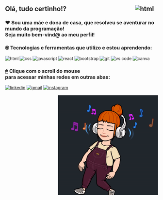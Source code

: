 
<h2>Olá, tudo certinho!? <img align="right" alt="html" width="75" src="https://media4.giphy.com/media/bx3Cvt88j7PtM4SOaS/giphy.gif?cid=ecf05e47nxqbcyktabcs1r8zpp5yzo40ql8ykg9lcfxgfshj&rid=giphy.gif&ct=s"/>


### ❤ Sou uma mãe e dona de casa, que resolveu se aventurar no mundo da programação! <br> Seja muito bem-vind@ ao meu perfil!

### 🤓 Tecnologias e ferramentas que utilizo e estou aprendendo:
<div style="display: inline_block"> 
<!-- <img src="https://img.icons8.com/dusk/64/undefined/html-5.png"/>
  <img src="https://img.icons8.com/dusk/64/undefined/css3.png"/>
  <img src="https://img.icons8.com/dusk/64/undefined/javascript-logo.png"/>
  <img src="https://img.icons8.com/dusk/64/undefined/react.png"/> -->
  
  <img alt="html" width="65" src="https://media4.giphy.com/media/XAxylRMCdpbEWUAvr8/giphy.gif?cid=ecf05e471s3tok2zr2vvvpqv07qhbiihutv824szdy56dx4v&rid=giphy.gif&ct=s"/>
  <img alt="css" tittle="css" width="65" src="https://media2.giphy.com/media/fsEaZldNC8A1PJ3mwp/giphy.gif?cid=790b7611d255f4e4463830af34cedd553551bff901d1b6df&rid=giphy.gif&ct=s"/>
  <img alt="javascript" width="60" src="https://media0.giphy.com/media/ln7z2eWriiQAllfVcn/giphy.gif?cid=ecf05e470mrhq9y4g5vvtqbxdvflrmxnjguihuxrvttgs47s&rid=giphy.gif&ct=s"/>
  <img alt="react" width="60" src="https://media2.giphy.com/media/eNAsjO55tPbgaor7ma/giphy.gif?cid=ecf05e47ryp7nbxlj7zgcl6styotk9kkk13nvu7ggm1n3unq&rid=giphy.gif&ct=s"/>
  <img alt="bootstrap" width="65" src="https://media4.giphy.com/media/Sr8xDpMwVKOHUWDVRD/giphy.gif?cid=790b76115547fd6f1b0c29af82b0f947a6a8f5b04d63e31c&rid=giphy.gif&ct=s"/>
  <img alt="git" width="95" src="https://media1.giphy.com/media/kH1DBkPNyZPOk0BxrM/giphy.gif?cid=ecf05e47ko949hs5gkz9ylnsdr676wm6pf16fpnha58t4e0w&rid=giphy.gif&ct=s"/>
  <img alt="vs code" width="50" src="https://media0.giphy.com/media/IdyAQJVN2kVPNUrojM/giphy.gif?cid=ecf05e47fbpp4sngy0gdd5b85ynxcgs7fpw2yf4ynrnjyx3q&rid=giphy.gif&ct=s"/>
  <img alt="canva" width="65" src="https://media3.giphy.com/media/jIOZXbIEiND1rwhO6m/giphy.gif"/>  
</div>   
          
   <h3>🖱 Clique com o scroll do mouse <br> para acessar minhas redes em outras abas:</h3>
<!-- <div>
  <a href ="https://www.linkedin.com/in/aline-mozer-baptista-8b9749231/" target="_blank"><img src="https://img.icons8.com/dusk/64/undefined/linkedin--v1.png"/></a>
  <a href ="mailto:alinemozer@gmail.com" target="_blank"><img src="https://img.icons8.com/dusk/64/undefined/gmail.png"/></a>
  <a href ="https://wa.me/5527999180477" target="_blank"><img src="https://img.icons8.com/dusk/64/undefined/whatsapp.png"/></a>
  <a href ="https://www.instagram.com/alinemozer/" target="_blank"><img src="https://img.icons8.com/dusk/64/undefined/instagram-new--v1.png"/></a>
</div> -->

<div style="display: inline_block">
  <a href ="https://www.linkedin.com/in/aline-mozer-baptista-8b9749231/" target="_blank"><img alt ="linkedin" src="https://img.icons8.com/doodle/55/undefined/linkedin--v1.png"/></a>
  <a href ="mailto:alinemozer@gmail.com" target="_blank"><img alt ="gmail" src="https://img.icons8.com/doodle/55/undefined/gmail.png"/></a>
  <!-- <a href ="https://wa.me/5527999180477" target="_blank"><img alt ="whatsapp" src="https://img.icons8.com/doodle/55/undefined/whatsapp.png"/></a> -->
  <a href ="https://www.instagram.com/alinemozer/" target="_blank"><img alt ="instagram" src="https://img.icons8.com/doodle/60/undefined/instagram--v1.png"/></a>
</div>
    
 <br>
 
<img align="right" height="330" alt="aline-gif" src="https://github.com/alinemozer/alinemozer/blob/main/gif-music-github.gif" style="max-width: 100%;">

